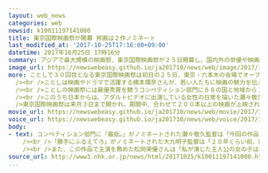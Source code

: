 ```yaml
---
layout: web_news
categories: web
newsid: k10011197141000
title: 東京国際映画祭が開幕 邦画は２作ノミネート
last_modified_at: '2017-10-25T17:16:00+09:00'
datetime: 2017年10月25日 17時16分
summary: アジアで最大規模の映画祭、東京国際映画祭が２５日開幕し、国内外の俳優や映画監督らが華やかな衣装でレッドカーペットを歩き、ファンの歓声に応えました。
image_url: https://newswebeasy.github.io/ja201710/news/web/image/2017/10/25/K10011197141_1710251719_1710251744_01_02.jpg
more: ことしで３０回目となる東京国際映画祭は初日の２５日、東京・六本木の会場でオープニングイベントが行われ、国内外の俳優や映画監督らが全長１４５メートルのレッドカーペットを歩き、詰めかけたファンの歓声に応えて手を振ったりサインをしたりしていました。<br
  /><br />ことしは映画やドラマで活躍する橋本環奈さんが、若い人たちに映画の魅力を伝える大使を務め、橋本さんは「映画はいろいろな年代の人たちが楽しめるカルチャーなので、自分と同じ１０代の人たちにも、もっと映画の魅力を伝えたいです」と話していました。<br
  /><br />ことしの映画祭には最優秀賞を競うコンペティション部門に８８の国と地域から１５００本を超える作品の応募があり、この中から１５本がノミネートされました。<br
  /><br />このうち日本からは、アダルトビデオに出演している女性の日常を描いた瀬々敬久監督の「最低。」と、恋に揺れる女性の葛藤を描いた大九明子監督の「勝手にふるえてろ」の２つの作品がノミネートされています。<br
  />東京国際映画祭は来月３日まで開かれ、期間中、合わせて２００本以上の映画が上映されます。
movie_url: https://newswebeasy.github.io/ja201710/news/web/movie/2017/10/25/k10011197141_201710251842_201710251908.mp4
voice_url: https://newswebeasy.github.io/ja201710/news/web/voice/2017/10/25/k10011197141_201710251842_201710251908.mp3
body:
- text: コンペティション部門に「最低。」がノミネートされた瀬々敬久監督は「今回の作品は特殊な世界を描いていますが、こんな華やかな映画祭にノミネートしていただいてうれしく思いますし、こうした場から新しいものが生まれたらいいと思います」と話していました。<br
    /><br />「勝手にふるえてろ」がノミネートされた大九明子監督は「２０年くらい前、映画学校の学生だった私は、この東京国際映画祭をとんがった批判的な目線で見ていました。今は出る側になり、こんな偉大な映画祭だったのかと驚いていますが、批判も含めてたくさんの人に見て感じてほしいです」と話していました。<br
    /><br />また、この作品で主演を務めた松岡茉優さんは「私が演じた主人公の女の子はおとなしくて、こんな華やかな場に来たらドキドキしてしまうと思いますが、私はとてもすてきな作品に出演させていただいた身としてレッドカーペットの上を自信を持って歩きます」と話していました。
source_url: http://www3.nhk.or.jp/news/html/20171025/k10011197141000.html
...
```

